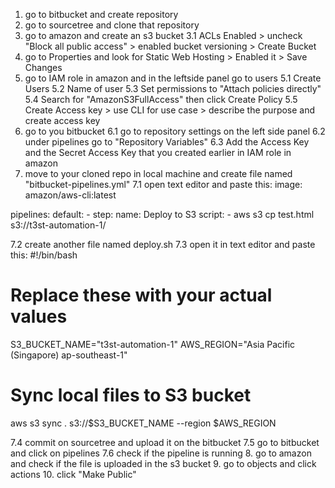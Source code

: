 1. go to bitbucket and create repository
2. go to sourcetree and clone that repository
3. go to amazon and create an s3 bucket
3.1 ACLs Enabled > uncheck "Block all public access" > enabled bucket versioning > Create Bucket
4. go to Properties and look for Static Web Hosting > Enabled it > Save Changes
5. go to IAM role in amazon and in the leftside panel go to users
5.1 Create Users
5.2 Name of user
5.3 Set permissions to "Attach policies directly"
5.4 Search for "AmazonS3FullAccess" then click Create Policy
5.5 Create Access key > use CLI for use case > describe the purpose and create access key
6. go to you bitbucket
6.1 go to repository settings on the left side panel
6.2 under pipelines go to "Repository Variables"
6.3 Add the Access Key and the Secret Access Key that you created earlier in IAM role in amazon
7. move to your cloned repo in local machine and create file named "bitbucket-pipelines.yml"
7.1 open text editor and paste this:
image: amazon/aws-cli:latest

pipelines:
  default:
    - step:
        name: Deploy to S3
        script:
          - aws s3 cp test.html s3://t3st-automation-1/

7.2 create another file named deploy.sh
7.3 open it in text editor and paste this:
#!/bin/bash

# Replace these with your actual values
S3_BUCKET_NAME="t3st-automation-1"
AWS_REGION="Asia Pacific (Singapore) ap-southeast-1"

# Sync local files to S3 bucket
aws s3 sync . s3://$S3_BUCKET_NAME --region $AWS_REGION

7.4 commit on sourcetree and upload it on the bitbucket
7.5 go to bitbucket and click on pipelines
7.6 check if the pipeline is running
8. go to amazon and check if the file is uploaded in the s3 bucket
9. go to objects and click actions
10. click "Make Public"